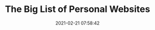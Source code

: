 ---
date: 2021-02-21 07:58:42
link:
  source: pocket
  source_url: https://getpocket.com
  text: The Big List of Personal Websites
  url: http://biglist.terraaeon.com/index.html
source: pocket
syndicated:
- type: pocket
  url: http://biglist.terraaeon.com/index.html
- type: mastodon
  url: https://mastodon.technology/users/roytang/statuses/105768184538864168
- type: twitter
  url: https://twitter.com/roytang/statuses/1363398124232794116/
title: The Big List of Personal Websites
---
